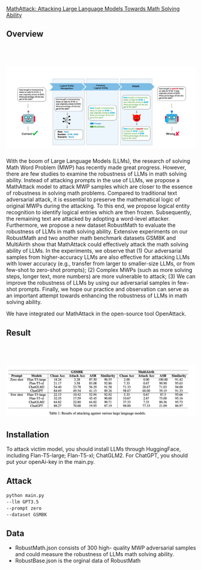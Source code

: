 [MathAttack: Attacking Large Language Models Towards Math Solving Ability](https://ojs.aaai.org/index.php/AAAI/article/view/29949)
## Overview
<h1 align='center'>
  <br>
  <img src='png/overview.jpg'>
  <br>
</h1>

With the boom of Large Language Models (LLMs), the research of solving Math Word Problem (MWP) has recently made great progress. However, there are few studies to examine the robustness of LLMs in math solving ability. Instead of attacking prompts in the use of LLMs, we propose a MathAttack model to attack MWP samples which are closer to the essence of robustness in solving math problems. Compared to traditional text adversarial attack, it is essential to preserve the mathematical logic of original MWPs during the attacking. To this end, we propose logical entity recognition to identify logical entries which are then frozen. Subsequently, the remaining text are attacked by adopting a word-level attacker. Furthermore, we propose a new dataset RobustMath to evaluate the robustness of LLMs in math solving ability. Extensive experiments on our RobustMath and two another math benchmark datasets GSM8K and MultiAirth show that MathAttack could effectively attack the math solving ability of LLMs. In the experiments, we observe that (1) Our adversarial samples from higher-accuracy LLMs are also effective for attacking LLMs with lower accuracy (e.g., transfer from larger to smaller-size LLMs, or from few-shot to zero-shot prompts); (2) Complex MWPs (such as more solving steps, longer text, more numbers) are more vulnerable to attack; (3) We can improve the robustness of LLMs by using our adversarial samples in few-shot prompts. Finally, we hope our practice and observation can serve as an important attempt towards enhancing the robustness of LLMs in math solving ability.

We have integrated our MathAttack in the open-source tool OpenAttack.

## Result
<h1 align='center'>
  <br>
  <img src='png/Result.jpg'>
  <br>
</h1>

## Installation
To attack victim model, you should install LLMs through HuggingFace, including Flan-T5-large; Flan-T5-xl; ChatGLM2.
For ChatGPT, you should put your openAi-key in the main.py.

## Attack
```bash
python main.py
--llm GPT3.5
--prompt zero
--dataset GSM8K
```

## Data
* RobustMath.json consists of 300 high- quality MWP adversarial samples and could measure the robustness of LLMs math solving ability.  
* RobustBase.json is the orginal data of RobustMath 
